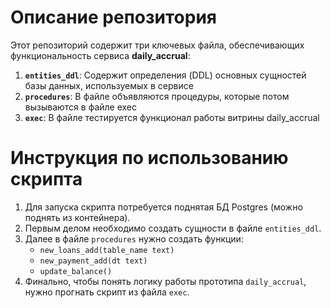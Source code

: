 # Описание репозитория

Этот репозиторий содержит три ключевых файла, обеспечивающих функциональность сервиса **daily_accrual**:

1. **`entities_ddl`**: Содержит определения (DDL) основных сущностей базы данных, используемых в сервисе 
2. **`procedures`**: В файле объявляются процедуры, которые потом вызываются в файле exec
3. **`exec`**: В файле тестируется функционал работы витрины daily_accrual

# Инструкция по использованию скрипта

1. Для запуска скрипта потребуется поднятая БД Postgres (можно поднять из контейнера).
2. Первым делом необходимо создать сущности в файле `entities_ddl`.
3. Далее в файле `procedures` нужно создать функции:
   - `new_loans_add(table_name text)`
   - `new_payment_add(dt text)`
   - `update_balance()`
4. Финально, чтобы понять логику работы прототипа `daily_accrual`, нужно прогнать скрипт из файла `exec`.

